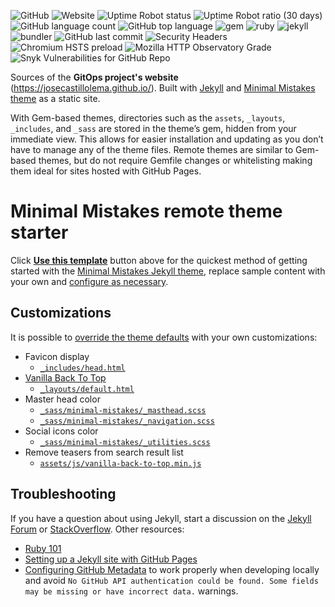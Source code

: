 ![GitHub](https://img.shields.io/github/license/josecastillolema/josecastillolema.github.io)
![Website](https://img.shields.io/website?url=https%3A%2F%2Fjosecastillolema.github.io)
![Uptime Robot status](https://img.shields.io/uptimerobot/status/m785297761-3cb3eb53ca3a7966274012bc)
![Uptime Robot ratio (30 days)](https://img.shields.io/uptimerobot/ratio/m785297761-3cb3eb53ca3a7966274012bc)
![GitHub language count](https://img.shields.io/github/languages/count/josecastillolema/josecastillolema.github.io)
![GitHub top language](https://img.shields.io/github/languages/top/josecastillolema/josecastillolema.github.io)
![gem](https://img.shields.io/badge/gem-3.1.2-blue)
![ruby](https://img.shields.io/badge/ruby-2.7-blue)
![jekyll](https://img.shields.io/badge/jekyll-3.8.7-blue)
![bundler](https://img.shields.io/badge/bundler-2.1.4-blue)
![GitHub last commit](https://img.shields.io/github/last-commit/josecastillolema/josecastillolema.github.io)
![Security Headers](https://img.shields.io/security-headers?url=https%3A%2F%2Fjosecastillolema.github.io)
![Chromium HSTS preload](https://img.shields.io/hsts/preload/josecastillolema.github.io)
![Mozilla HTTP Observatory Grade](https://img.shields.io/mozilla-observatory/grade/josecastillolema.github.io?publish)
![Snyk Vulnerabilities for GitHub Repo](https://img.shields.io/snyk/vulnerabilities/github/josecastillolema/josecastillolema.github.io?publish)

Sources of the **GitOps project's website** (https://josecastillolema.github.io/). Built with [Jekyll](http://jekyllrb.com/) and [Minimal Mistakes theme](https://github.com/mmistakes/minimal-mistakes/) as a static site.

With Gem-based themes, directories such as the `assets`, `_layouts`, `_includes`, and `_sass` are stored in the theme’s gem, hidden from your immediate view. This allows for easier installation and updating as you don’t have to manage any of the theme files. Remote themes are similar to Gem-based themes, but do not require Gemfile changes or whitelisting making them ideal for sites hosted with GitHub Pages.

# Minimal Mistakes remote theme starter

Click [**Use this template**](https://github.com/mmistakes/mm-github-pages-starter/generate) button above for the quickest method of getting started with the [Minimal Mistakes Jekyll theme](https://github.com/mmistakes/minimal-mistakes), replace sample content with your own and [configure as necessary](https://mmistakes.github.io/minimal-mistakes/docs/configuration/).

## Customizations

It is possible to [override the theme defaults](https://jekyllrb.com/docs/themes/#overriding-theme-defaults) with your own customizations:
 - Favicon display
   - [`_includes/head.html`](https://github.com/josecastillolema/josecastillolema.github.io/blob/master/_includes/head.html#L18)
 - [Vanilla Back To Top](https://github.com/vfeskov/vanilla-back-to-top)
   - [`_layouts/default.html`](https://github.com/josecastillolema/josecastillolema.github.io/blob/master/_layouts/default.html#L21-L25)
 - Master head color
   - [`_sass/minimal-mistakes/_masthead.scss`](https://github.com/josecastillolema/josecastillolema.github.io/blob/master/_sass/minimal-mistakes/_masthead.scss#L14)
   - [`_sass/minimal-mistakes/_navigation.scss`](https://github.com/josecastillolema/josecastillolema.github.io/blob/master/_sass/minimal-mistakes/_navigation.scss#L180)
 - Social icons color
   - [`_sass/minimal-mistakes/_utilities.scss`](https://github.com/josecastillolema/josecastillolema.github.io/blob/master/_sass/minimal-mistakes/_utilities.scss#L328-L340)
 - Remove teasers from search result list
   - [`assets/js/vanilla-back-to-top.min.js`](https://github.com/mmistakes/minimal-mistakes/blob/8a67ce8e41ec850f2d7c373aa47739b2abfee6f1/assets/js/lunr/lunr-en.js#L52-L54)


## Troubleshooting

If you have a question about using Jekyll, start a discussion on the [Jekyll Forum](https://talk.jekyllrb.com/) or [StackOverflow](https://stackoverflow.com/questions/tagged/jekyll). Other resources:

- [Ruby 101](https://jekyllrb.com/docs/ruby-101/)
- [Setting up a Jekyll site with GitHub Pages](https://jekyllrb.com/docs/github-pages/)
- [Configuring GitHub Metadata](https://github.com/jekyll/github-metadata/blob/master/docs/configuration.md#configuration) to work properly when developing locally and avoid `No GitHub API authentication could be found. Some fields may be missing or have incorrect data.` warnings.

